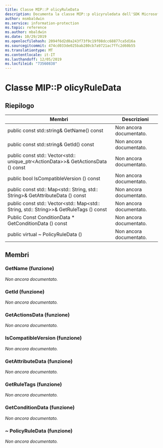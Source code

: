 ```yaml
---
title: Classe MIP::P olicyRuleData
description: Documenta la classe MIP::p olicyruledata dell'SDK Microsoft Information Protection (MIP).
author: msmbaldwin
ms.service: information-protection
ms.topic: reference
ms.author: mbaldwin
ms.date: 10/29/2019
ms.openlocfilehash: 2094f6d2d0a243f73f9c19f08dcc68877ca5d16a
ms.sourcegitcommit: 474cd033de025bab280cb7a9721ac7ffc2d60b55
ms.translationtype: MT
ms.contentlocale: it-IT
ms.lasthandoff: 12/05/2019
ms.locfileid: "73560838"
---
```

# <a name="class-mippolicyruledata"></a>Classe MIP::P olicyRuleData 
  
## <a name="summary"></a>Riepilogo
 Membri                        | Descrizioni                                
--------------------------------|---------------------------------------------
public const std::string& GetName() const  | Non ancora documentato.
public const std::string& GetId() const  | Non ancora documentato.
public const std:: Vector\<std:: unique_ptr\<ActionData\>\>& GetActionsData () const  | Non ancora documentato.
public bool IsCompatibleVersion () const  | Non ancora documentato.
public const std:: Map\<std:: String, std:: String\>& GetAttributeData () const  | Non ancora documentato.
public const std:: Vector\<std:: Map\<std:: String, std:: String\>\>& GetRuleTags () const  | Non ancora documentato.
Public Const ConditionData * GetConditionData () const  | Non ancora documentato.
public virtual ~ PolicyRuleData ()  | Non ancora documentato.
  
## <a name="members"></a>Membri
  
### <a name="getname-function"></a>GetName (funzione)
_Non ancora documentato._

  
### <a name="getid-function"></a>GetId (funzione)
_Non ancora documentato._

  
### <a name="getactionsdata-function"></a>GetActionsData (funzione)
_Non ancora documentato._

  
### <a name="iscompatibleversion-function"></a>IsCompatibleVersion (funzione)
_Non ancora documentato._

  
### <a name="getattributedata-function"></a>GetAttributeData (funzione)
_Non ancora documentato._

  
### <a name="getruletags-function"></a>GetRuleTags (funzione)
_Non ancora documentato._

  
### <a name="getconditiondata-function"></a>GetConditionData (funzione)
_Non ancora documentato._

  
### <a name="policyruledata-function"></a>~ PolicyRuleData (funzione)
_Non ancora documentato._

